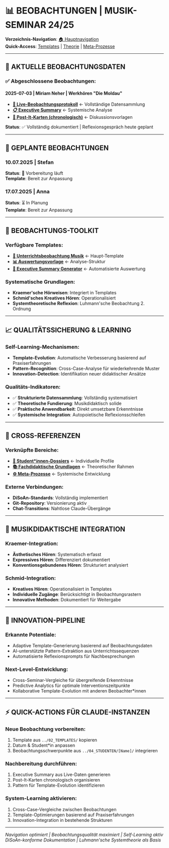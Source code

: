 # 📊 BEOBACHTUNGEN | MUSIK-SEMINAR 24/25

**Verzeichnis-Navigation**: [🏠 Hauptnavigation](../00_NAVIGATION/README_MUSIK_SEMINAR.md)  
**Quick-Access**: [Templates](../02_TEMPLATES/Index_Templates.md) | [Theorie](../03_THEORIE/Index_Fachdidaktik.md) | [Meta-Prozesse](../05_META_PROZESSE/Index_Meta.md)

---

## 🎯 AKTUELLE BEOBACHTUNGSDATEN

### ✅ **Abgeschlossene Beobachtungen**:

#### **2025-07-03 | Miriam Neher | Werkhören "Die Moldau"**
- **[📝 Live-Beobachtungsprotokoll](./2025-07-03_Werkhören_Miriam_Paul.md)** ← Vollständige Datensammlung
- **[📋 Executive Summary](./Executive_Summary_2025-07-03_Werkhören_Miriam.md)** ← Systemische Analyse 
- **[📌 Post-It-Karten (chronologisch)](./Post-It_Cards_Chronologisch_2025-07-03_Werkhören.md)** ← Diskussionsvorlagen

**Status**: ✅ Vollständig dokumentiert | Reflexionsgespräch heute geplant

---

## 📅 **GEPLANTE BEOBACHTUNGEN**

### **10.07.2025 | Stefan**
**Status**: 🔄 Vorbereitung läuft  
**Template**: Bereit zur Anpassung

### **17.07.2025 | Anna** 
**Status**: ⏳ In Planung  
**Template**: Bereit zur Anpassung

---

## 🔧 **BEOBACHTUNGS-TOOLKIT**

### **Verfügbare Templates**:
- **[🎵 Unterrichtsbeobachtung Musik](../02_TEMPLATES/Template_Unterrichtsbeobachtung_Musik.md)** ← Haupt-Template
- **[📊 Auswertungsvorlage](../02_TEMPLATES/Template_Auswertung_Musik_Beobachtungen.md)** ← Analyse-Struktur
- **[📝 Executive Summary Generator](../02_TEMPLATES/)** ← Automatisierte Auswertung

### **Systematische Grundlagen**:
- **Kraemer'sche Hörweisen**: Integriert in Templates
- **Schmid'sches Kreatives Hören**: Operationalisiert
- **Systemtheoretische Reflexion**: Luhmann'sche Beobachtung 2. Ordnung

---

## 📈 **QUALITÄTSSICHERUNG & LEARNING**

### **Self-Learning-Mechanismen**:
- **Template-Evolution**: Automatische Verbesserung basierend auf Praxiserfahrungen
- **Pattern-Recognition**: Cross-Case-Analyse für wiederkehrende Muster
- **Innovation-Detection**: Identifikation neuer didaktischer Ansätze

### **Qualitäts-Indikatoren**:
- ✅ **Strukturierte Datensammlung**: Vollständig systematisiert
- ✅ **Theoretische Fundierung**: Musikdidaktisch solide
- ✅ **Praktische Anwendbarkeit**: Direkt umsetzbare Erkenntnisse
- ✅ **Systemische Integration**: Autopoietische Reflexionsschleifen

---

## 🔗 **CROSS-REFERENZEN**

### **Verknüpfte Bereiche**:
- **[👥 Student*innen-Dossiers](../04_STUDENTEN/)** ← Individuelle Profile
- **[📚 Fachdidaktische Grundlagen](../03_THEORIE/)** ← Theoretischer Rahmen  
- **[⚙️ Meta-Prozesse](../05_META_PROZESSE/)** ← Systemische Entwicklung

### **Externe Verbindungen**:
- **DiSoAn-Standards**: Vollständig implementiert
- **Git-Repository**: Versionierung aktiv
- **Chat-Transitions**: Nahtlose Claude-Übergänge

---

## 🎼 **MUSIKDIDAKTISCHE INTEGRATION**

### **Kraemer-Integration**:
- **Ästhetisches Hören**: Systematisch erfasst
- **Expressives Hören**: Differenziert dokumentiert  
- **Konventionsgebundenes Hören**: Strukturiert analysiert

### **Schmid-Integration**:
- **Kreatives Hören**: Operationalisiert in Templates
- **Individuelle Zugänge**: Berücksichtigt in Beobachtungsrastern
- **Innovative Methoden**: Dokumentiert für Weitergabe

---

## 🚀 **INNOVATION-PIPELINE**

### **Erkannte Potentiale**:
- Adaptive Template-Generierung basierend auf Beobachtungsdaten
- AI-unterstützte Pattern-Extraktion aus Unterrichtssequenzen  
- Automatisierte Reflexionsprompts für Nachbesprechungen

### **Next-Level-Entwicklung**:
- Cross-Seminar-Vergleiche für übergreifende Erkenntnisse
- Predictive Analytics für optimale Interventionszeitpunkte
- Kollaborative Template-Evolution mit anderen Beobachter*innen

---

## ⚡ **QUICK-ACTIONS FÜR CLAUDE-INSTANZEN**

### **Neue Beobachtung vorbereiten**:
1. Template aus `../02_TEMPLATES/` kopieren
2. Datum & Student*in anpassen  
3. Beobachtungsschwerpunkte aus `../04_STUDENTEN/[Name]/` integrieren

### **Nachbereitung durchführen**:
1. Executive Summary aus Live-Daten generieren
2. Post-It-Karten chronologisch organisieren
3. Pattern für Template-Evolution identifizieren

### **System-Learning aktivieren**:
1. Cross-Case-Vergleiche zwischen Beobachtungen
2. Template-Optimierungen basierend auf Praxiserfahrungen
3. Innovation-Integration in bestehende Strukturen

---

*Navigation optimiert | Beobachtungsqualität maximiert | Self-Learning aktiv*  
*DiSoAn-konforme Dokumentation | Luhmann'sche Systemtheorie als Basis*